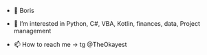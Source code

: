 - 👋 Boris

- 👀 I’m interested in Python, C#, VBA, Kotlin, finances, data, Project management

- 📫 How to reach me -> tg @TheOkayest

<!---
OhMyCode13/OhMyCode13 is a ✨ special needs ✨ repository because its `README.md` (this file) appears on your GitHub profile.
You can click the Preview link to take a look at your changes.
--->
